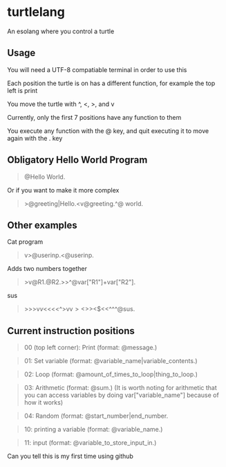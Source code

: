 # turtlelang
An esolang where you control a turtle
## Usage
You will need a UTF-8 compatiable terminal in order to use this

Each position the turtle is on has a different function, for example the top left is print

You move the turtle with ^, <, >, and v

Currently, only the first 7 positions have any function to them

You execute any function with the @ key, and quit executing it to move again with the . key

## Obligatory Hello World Program
>@Hello World.

Or if you want to make it more complex

>\>@greeting|Hello.<v@greeting.^@ world.
## Other examples
Cat program
> v>@userinp.<@userinp.

Adds two numbers together
>\>v@R1.@R2.>>^@var["R1"]+var["R2"].

sus
>$>$>>v$v$<<<<^>vv$><$>$>$<$<<^^^@sus.

## Current instruction positions

>00 (top left corner): Print (format: @message.)

>01: Set variable (format: @variable_name|variable_contents.)

>02: Loop (format: @amount_of_times_to_loop|thing_to_loop.)

>03: Arithmetic (format: @sum.)
(It is worth noting for arithmetic that you can access variables by doing var["variable_name"] because of how it works)

>04: Random (format: @start_number|end_number.

>10: printing a variable (format: @variable_name.)

>11: input (format: @variable_to_store_input_in.)

Can you tell this is my first time using github

